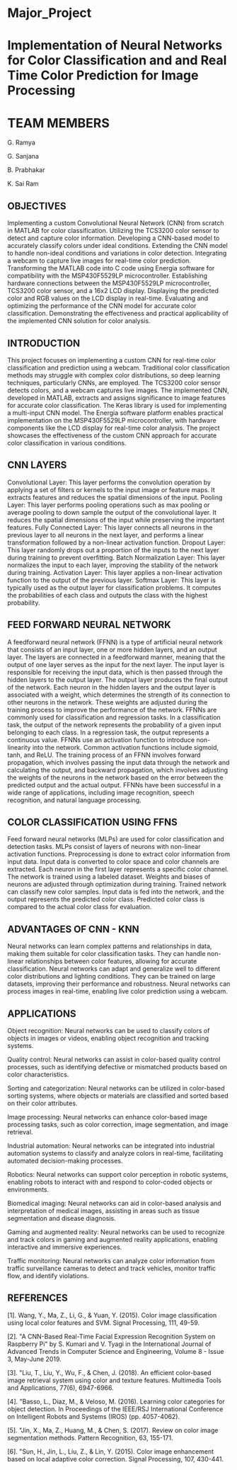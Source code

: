 # Major_Project

# Implementation of Neural Networks for Color Classification and and Real Time Color Prediction for Image Processing

# TEAM MEMBERS
G. Ramya 

G. Sanjana 

B. Prabhakar 

K. Sai Ram 

## OBJECTIVES

Implementing a custom Convolutional Neural Network (CNN) from scratch in MATLAB for color classification.
Utilizing the TCS3200 color sensor to detect and capture color information.
Developing a CNN-based model to accurately classify colors under ideal conditions.
Extending the CNN model to handle non-ideal conditions and variations in color detection.
Integrating a webcam to capture live images for real-time color prediction.
Transforming the MATLAB code into C code using Energia software for compatibility with the MSP430F5529LP microcontroller.
Establishing hardware connections between the MSP430F5529LP microcontroller, TCS3200 color sensor, and a 16x2 LCD display.
Displaying the predicted color and RGB values on the LCD display in real-time.
Evaluating and optimizing the performance of the CNN model for accurate color classification.
Demonstrating the effectiveness and practical applicability of the implemented CNN solution for color analysis.

## INTRODUCTION

This project focuses on implementing a custom CNN for real-time color classification and prediction using a webcam. Traditional color classification methods may struggle with complex color distributions, so deep learning techniques, particularly CNNs, are employed. The TCS3200 color sensor detects colors, and a webcam captures live images. The implemented CNN, developed in MATLAB, extracts and assigns significance to image features for accurate color classification. The Keras library is used for implementing a multi-input CNN model. The Energia software platform enables practical implementation on the MSP430F5529LP microcontroller, with hardware components like the LCD display for real-time color analysis. The project showcases the effectiveness of the custom CNN approach for accurate color classification in various conditions.

## CNN LAYERS

Convolutional Layer: This layer performs the convolution operation by applying a set of filters or kernels to the input image or feature maps. It extracts features and reduces the spatial dimensions of the input.
Pooling Layer: This layer performs pooling operations such as max pooling or average pooling to down sample the output of the convolutional layer. It reduces the spatial dimensions of the input while preserving the important features.
Fully Connected Layer: This layer connects all neurons in the previous layer to all neurons in the next layer, and performs a linear transformation followed by a non-linear activation function.
Dropout Layer: This layer randomly drops out a proportion of the inputs to the next layer during training to prevent overfitting.
Batch Normalization Layer: This layer normalizes the input to each layer, improving the stability of the network during training.
Activation Layer: This layer applies a non-linear activation function to the output of the previous layer.
Softmax Layer: This layer is typically used as the output layer for classification problems. It computes the probabilities of each class and outputs the class with the highest probability.

## FEED FORWARD NEURAL NETWORK 

A feedforward neural network (FFNN) is a type of artificial neural network that consists of an input layer, one or more hidden layers, and an output layer. The layers are connected in a feedforward manner, meaning that the output of one layer serves as the input for the next layer.
The input layer is responsible for receiving the input data, which is then passed through the hidden layers to the output layer. The output layer produces the final output of the network.
Each neuron in the hidden layers and the output layer is associated with a weight, which determines the strength of its connection to other neurons in the network. These weights are adjusted during the training process to improve the performance of the network.
FFNNs are commonly used for classification and regression tasks. In a classification task, the output of the network represents the probability of a given input belonging to each class. In a regression task, the output represents a continuous value.
FFNNs use an activation function to introduce non-linearity into the network. Common activation functions include sigmoid, tanh, and ReLU.
The training process of an FFNN involves forward propagation, which involves passing the input data through the network and calculating the output, and backward propagation, which involves adjusting the weights of the neurons in the network based on the error between the predicted output and the actual output.
FFNNs have been successful in a wide range of applications, including image recognition, speech recognition, and natural language processing.

## COLOR CLASSIFICATION USING FFNS

Feed forward neural networks (MLPs) are used for color classification and detection tasks.
MLPs consist of layers of neurons with non-linear activation functions.
Preprocessing is done to extract color information from input data.
Input data is converted to color space and color channels are extracted.
Each neuron in the first layer represents a specific color channel.
The network is trained using a labeled dataset.
Weights and biases of neurons are adjusted through optimization during training.
Trained network can classify new color samples.
Input data is fed into the network, and the output represents the predicted color class.
Predicted color class is compared to the actual color class for evaluation.

## ADVANTAGES OF CNN - KNN

Neural networks can learn complex patterns and relationships in data, making them suitable for color classification tasks.
They can handle non-linear relationships between color features, allowing for accurate classification.
Neural networks can adapt and generalize well to different color distributions and lighting conditions.
They can be trained on large datasets, improving their performance and robustness.
Neural networks can process images in real-time, enabling live color prediction using a webcam.

## APPLICATIONS 

Object recognition: Neural networks can be used to classify colors of objects in images or videos, enabling object recognition and tracking systems.

Quality control: Neural networks can assist in color-based quality control processes, such as identifying defective or mismatched products based on color characteristics.

Sorting and categorization: Neural networks can be utilized in color-based sorting systems, where objects or materials are classified and sorted based on their color attributes.

Image processing: Neural networks can enhance color-based image processing tasks, such as color correction, image segmentation, and image retrieval.

Industrial automation: Neural networks can be integrated into industrial automation systems to classify and analyze colors in real-time, facilitating automated decision-making processes.

Robotics: Neural networks can support color perception in robotic systems, enabling robots to interact with and respond to color-coded objects or environments.

Biomedical imaging: Neural networks can aid in color-based analysis and interpretation of medical images, assisting in areas such as tissue segmentation and disease diagnosis.

Gaming and augmented reality: Neural networks can be used to recognize and track colors in gaming and augmented reality applications, enabling interactive and immersive experiences.

Traffic monitoring: Neural networks can analyze color information from traffic surveillance cameras to detect and track vehicles, monitor traffic flow, and identify violations.

## REFERENCES

[1]. Wang, Y., Ma, Z., Li, G., & Yuan, Y. (2015). Color image classification using local color features and SVM. Signal Processing, 111, 49-59.

[2]. "A CNN-Based Real-Time Facial Expression Recognition System on Raspberry Pi" by S. Kumari and V. Tyagi in the International Journal of Advanced Trends in Computer Science and Engineering, Volume 8 - Issue 3, May-June 2019.

[3]. "Liu, T., Liu, Y., Wu, F., & Chen, J. (2018). An efficient color-based image retrieval system using color and texture features. Multimedia Tools and Applications, 77(6), 6947-6966.

[4]. "Basso, L., Diaz, M., & Veloso, M. (2016). Learning color categories for object detection. In Proceedings of the IEEE/RSJ International Conference on Intelligent Robots and Systems (IROS) (pp. 4057-4062).

[5]. "Jin, X., Ma, Z., Huang, M., & Chen, S. (2017). Review on color image segmentation methods. Pattern Recognition, 63, 155-171.

[6]. "Sun, H., Jin, L., Liu, Z., & Lin, Y. (2015). Color image enhancement based on local adaptive color correction. Signal Processing, 107, 430-441.


